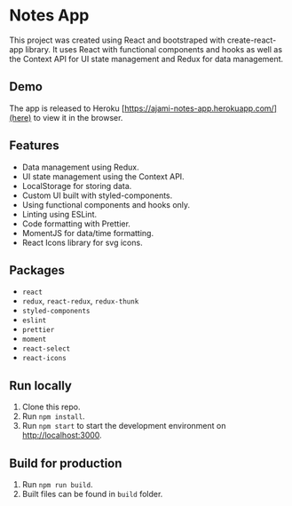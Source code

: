# Notes App

This project was created using React and bootstraped with create-react-app library. It uses React with functional components and hooks as well as the Context API for UI state management and Redux for data management.

## Demo

The app is released to Heroku [https://ajami-notes-app.herokuapp.com/](here) to view it in the browser.

## Features

- Data management using Redux.
- UI state management using the Context API.
- LocalStorage for storing data.
- Custom UI built with styled-components.
- Using functional components and hooks only.
- Linting using ESLint.
- Code formatting with Prettier.
- MomentJS for data/time formatting.
- React Icons library for svg icons.

## Packages

- `react`
- `redux`, `react-redux`, `redux-thunk`
- `styled-components`
- `eslint`
- `prettier`
- `moment`
- `react-select`
- `react-icons`

## Run locally

1. Clone this repo.
2. Run `npm install`.
3. Run `npm start` to start the development environment on [http://localhost:3000](http://localhost:3000).

## Build for production

1. Run `npm run build`.
2. Built files can be found in `build` folder.
